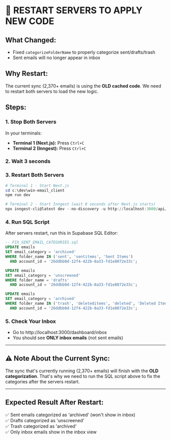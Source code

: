 # 🔄 RESTART SERVERS TO APPLY NEW CODE

## What Changed:

- Fixed `categorizeFolderName` to properly categorize sent/drafts/trash
- Sent emails will no longer appear in inbox

## Why Restart:

The current sync (2,370+ emails) is using the **OLD cached code**. We need to restart both servers to load the new logic.

## Steps:

### 1. Stop Both Servers

In your terminals:

- **Terminal 1 (Next.js):** Press `Ctrl+C`
- **Terminal 2 (Inngest):** Press `Ctrl+C`

### 2. Wait 3 seconds

### 3. Restart Both Servers

```powershell
# Terminal 1 - Start Next.js
cd c:\dev\win-email_client
npm run dev

# Terminal 2 - Start Inngest (wait 8 seconds after Next.js starts)
npx inngest-cli@latest dev --no-discovery -u http://localhost:3000/api/inngest
```

### 4. Run SQL Script

After servers restart, run this in Supabase SQL Editor:

```sql
-- FIX_SENT_EMAIL_CATEGORIES.sql
UPDATE emails
SET email_category = 'archived'
WHERE folder_name IN ('sent', 'sentitems', 'Sent Items')
  AND account_id = '26ddbb0d-12f4-422b-8a33-fd1e8072e33c';

UPDATE emails
SET email_category = 'unscreened'
WHERE folder_name = 'drafts'
  AND account_id = '26ddbb0d-12f4-422b-8a33-fd1e8072e33c';

UPDATE emails
SET email_category = 'archived'
WHERE folder_name IN ('trash', 'deleteditems', 'deleted', 'Deleted Items')
  AND account_id = '26ddbb0d-12f4-422b-8a33-fd1e8072e33c';
```

### 5. Check Your Inbox

- Go to http://localhost:3000/dashboard/inbox
- You should see **ONLY inbox emails** (not sent emails)

---

## ⚠️ Note About the Current Sync:

The sync that's currently running (2,370+ emails) will finish with the **OLD categorization**. That's why we need to run the SQL script above to fix the categories after the servers restart.

---

## Expected Result After Restart:

✅ Sent emails categorized as 'archived' (won't show in inbox)  
✅ Drafts categorized as 'unscreened'  
✅ Trash categorized as 'archived'  
✅ Only inbox emails show in the inbox view
